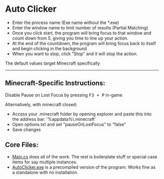 # Auto Clicker

* Enter the process name (Exe name without the *.exe)
* Enter the window name to limit number of results (Partial Matching)
* Once you click start, the program will bring focus to that window and count down from 5, giving you time to line up your action.
* At the end of the countdown, the program will bring focus back to itself and begin clicking in the background
* When you want to stop, click "Stop" and it will stop the action.

The default values target Minecraft specifically

***

## Minecraft-Specific Instructions:


Disable Pause on Lost Focus by pressing <kbd>F3 + P</kbd> in-game

Alternatively, with minecraft closed:
* Access your .minecraft folder by opening explorer and paste this into the address bar: '%appdata%\\.minecraft'
* Open options.txt and set "pauseOnLostFocus" to "false"
* Save changes

## Core Files:
  * [Main.cs](https://github.com/ZacTheHac/AutoClicker/blob/master/AutoClicker/Main.cs) does all of the work. The rest is boilerplate stuff or special case items for say multiple instances.
  * [AutoClicker.exe](https://github.com/ZacTheHac/AutoClicker/blob/master/AutoClicker.exe) is a precompiled version of the program. Works fine as a standalone with no installation.